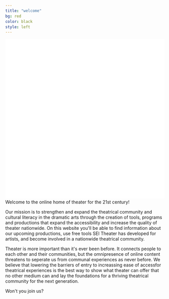 ```yaml
---
title: "welcome"
bg: red
color: black
style: left
---
```

<div id="logo_container">
<img id="logo_img"  src="../img/SEI_clear_background.png" >
</div>

<div id="tag_line">
Welcome to the online home of theater for the 21st century!
</div>

Our mission is to strengthen and expand the theatrical community and cultural literacy in the dramatic arts through the creation of tools, programs and productions that expand the accessibility and increase the quality of theater nationwide.  On this website you'll be able to find information about our upcoming productions, use free tools SEI Theater has developed for artists, and become involved in a nationwide theatrical community.

Theater is more important than it's ever been before.  It connects people to each other and their communities, but the omnipresence of online content threatens to seperate us from communal experiences as never before.  We believe that lowering the barriers of entry to increassing ease of accessfor theatrical experiences is the best way to show what theater can offer that no other medium can and lay the foundations for a thriving theatrical community for the next generation.

<div id="tag_line">
Won't you join us?
</div>
